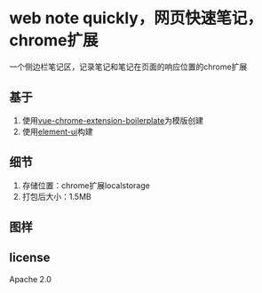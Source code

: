 # web note quickly，网页快速笔记，chrome扩展
一个侧边栏笔记区，记录笔记和笔记在页面的响应位置的chrome扩展

## 基于
1. 使用[vue-chrome-extension-boilerplate](https://github.com/mubaidr/vue-chrome-extension-boilerplate)为模版创建
2. 使用[element-ui](https://github.com/ElemeFE/element)构建

## 细节
1. 存储位置：chrome扩展localstorage
2. 打包后大小：1.5MB

## 图样


## license
Apache 2.0
